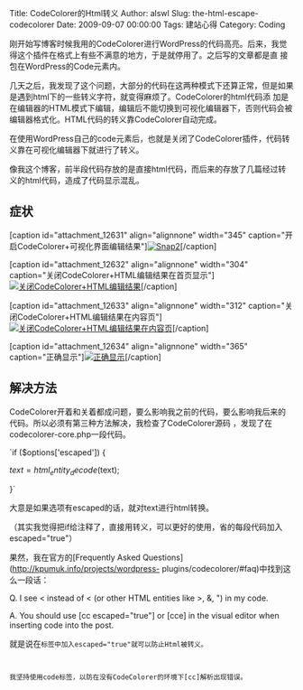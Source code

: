 Title: CodeColorer的Html转义
Author: alswl
Slug: the-html-escape-codecolorer
Date: 2009-09-07 00:00:00
Tags: 建站心得
Category: Coding

刚开始写博客时候我用的CodeColorer进行WordPress的代码高亮。后来，我觉得这个插件在格式上有些不满意的地方，于是就停用了。之后写的文章都是直
接包在WordPress的Code元素内。

几天之后，我发现了这个问题，大部分的代码在这两种模式下还算正常，但是如果是遇到html下的一些转义字符，就变得麻烦了。CodeColorer的html代码添
加是在编辑器的HTML模式下编辑，编辑后不能切换到可视化编辑器下，否则代码会被编辑器格式化。HTML代码的转义靠CodeColorer自动完成。

在使用WordPress自己的code元素后，也就是关闭了CodeColorer插件，代码转义靠在可视化编辑器下就进行了转义。

像我这个博客，前半段代码存放的是直接html代码，而后来的存放了几篇经过转义的html代码，造成了代码显示混乱。

## 症状

[caption id="attachment_12631" align="alignnone" width="345"
caption="开启CodeColorer+可视化界面编辑结果"][![Snap2](https://ohsolnxaa.qnssl.com/2009/09/Snap2.jpg)](https://ohsolnxaa.qnssl.com/2009/09/Snap2.jpg)[/caption]

[caption id="attachment_12632" align="alignnone" width="304"
caption="关闭CodeColorer+HTML编辑结果在首页显示"][![关闭CodeColorer+HTML编辑结果](https://ohsolnxaa.qnssl.comm/2009/09/Snap3.jpg)](https://ohsolnxaa.qnssl.com/2009/09/Snap3.jpg)[/caption]

[caption id="attachment_12633" align="alignnone" width="312"
caption="关闭CodeColorer+HTML编辑结果在内容页"][![关闭CodeColorer+HTML编辑结果在内容页](https://ohsolnxaa.qnssl.comm/2009/09/Snap4.jpg)](https://ohsolnxaa.qnssl.com/2009/09/Snap4.jpg)[/caption]

[caption id="attachment_12634" align="alignnone" width="365"
caption="正确显示"][![正确显示](https://ohsolnxaa.qnssl.com/2009/09/Snap5.jpg)](https://ohsolnxaa.qnssl.com/2009/09/Snap5.jpg)[/caption]

## 解决方法

CodeColorer开着和关着都成问题，要么影响我之前的代码，要么影响我后来的代码。所以必须有第三种方法解决，我检查了CodeColorer源码
，发现了在codecolorer-core.php一段代码。

`if ($options['escaped']) {

$text = html_entity_decode($text);

}`

大意是如果选项有escaped的话，就对text进行html转换。

（其实我觉得把if给注释了，直接用转义，可以更好的使用，省的每段代码加入escaped="true"）

果然，我在官方的[Frequently Asked Questions](http://kpumuk.info/projects/wordpress-
plugins/codecolorer/#faq)中找到这么一段话：

Q. I see &lt; instead of < (or other HTML entities like >, &, ") in my code.

A. You should use [cc escaped="true"] or [cce] in the visual editor when
inserting code into the post.

就是说在<code>标签中加入escaped="true"就可以防止Html被转义。

我坚持使用code标签，以防在没有CodeColorer的环境下[cc]解析出现错误。

